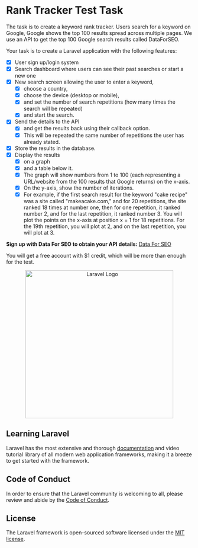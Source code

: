 # Rank Tracker Test Task

The task is to create a keyword rank tracker. Users search for a keyword on Google, Google shows the top 100 results spread across multiple pages. We use an API to get the top 100 Google search results called DataForSEO.

Your task is to create a Laravel application with the following features:

- [x] User sign up/login system
- [x] Search dashboard where users can see their past searches or start a new one
- [x] New search screen allowing the user to enter a keyword,
  - [x] choose a country,
  - [x] choose the device (desktop or mobile),
  - [x] and set the number of search repetitions (how many times the search will be repeated)
  - [x] and start the search.
- [x] Send the details to the API
  - [x] and get the results back using their callback option.
  - [x] This will be repeated the same number of repetitions the user has already stated.
- [x] Store the results in the database.
- [x] Display the results
  - [x] on a graph
  - [x] and a table below it.
  - [x] The graph will show numbers from 1 to 100 (each representing a URL/website from the 100 results that Google returns) on the x-axis.
  - [x] On the y-axis, show the number of iterations.
  - [x] For example, if the first search result for the keyword "cake recipe" was a site called "makeacake.com," and for 20 repetitions, the site ranked 18 times at number one, then for one repetition, it ranked number 2, and for the last repetition, it ranked number 3. You will plot the points on the x-axis at position x = 1 for 18 repetitions. For the 19th repetition, you will plot at 2, and on the last repetition, you will plot at 3.

**Sign up with Data For SEO to obtain your API details:**
[Data For SEO](https://dataforseo.com/)

You will get a free account with $1 credit, which will be more than enough for the test.

<p align="center"><a href="https://laravel.com" target="_blank"><img src="https://raw.githubusercontent.com/laravel/art/master/logo-lockup/5%20SVG/2%20CMYK/1%20Full%20Color/laravel-logolockup-cmyk-red.svg" width="400" alt="Laravel Logo"></a></p>

## Learning Laravel

Laravel has the most extensive and thorough [documentation](https://laravel.com/docs) and video tutorial library of all modern web application frameworks, making it a breeze to get started with the framework.

## Code of Conduct

In order to ensure that the Laravel community is welcoming to all, please review and abide by the [Code of Conduct](https://laravel.com/docs/contributions#code-of-conduct).

## License

The Laravel framework is open-sourced software licensed under the [MIT license](https://opensource.org/licenses/MIT).
